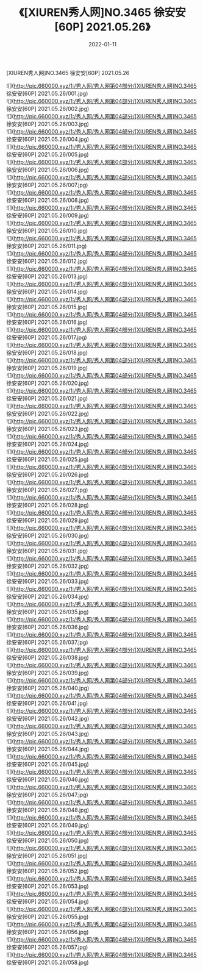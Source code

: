 ﻿---
layout: post
title:  《[XIUREN秀人网]NO.3465 徐安安[60P] 2021.05.26》
date:   2022-01-11
img: http://pic.660000.xyz/1:/秀人网/秀人网第04部分/[XIUREN秀人网]NO.3465 徐安安[60P] 2021.05.26/000.jpg
categories: [美女, 清纯, 唯美]
---

[XIUREN秀人网]NO.3465 徐安安[60P] 2021.05.26

 ![](http://pic.660000.xyz/1:/秀人网/秀人网第04部分/[XIUREN秀人网]NO.3465 徐安安[60P] 2021.05.26/001.jpg) <br>![](http://pic.660000.xyz/1:/秀人网/秀人网第04部分/[XIUREN秀人网]NO.3465 徐安安[60P] 2021.05.26/002.jpg) <br>![](http://pic.660000.xyz/1:/秀人网/秀人网第04部分/[XIUREN秀人网]NO.3465 徐安安[60P] 2021.05.26/003.jpg) <br>![](http://pic.660000.xyz/1:/秀人网/秀人网第04部分/[XIUREN秀人网]NO.3465 徐安安[60P] 2021.05.26/004.jpg) <br>![](http://pic.660000.xyz/1:/秀人网/秀人网第04部分/[XIUREN秀人网]NO.3465 徐安安[60P] 2021.05.26/005.jpg) <br>![](http://pic.660000.xyz/1:/秀人网/秀人网第04部分/[XIUREN秀人网]NO.3465 徐安安[60P] 2021.05.26/006.jpg) <br>![](http://pic.660000.xyz/1:/秀人网/秀人网第04部分/[XIUREN秀人网]NO.3465 徐安安[60P] 2021.05.26/007.jpg) <br>![](http://pic.660000.xyz/1:/秀人网/秀人网第04部分/[XIUREN秀人网]NO.3465 徐安安[60P] 2021.05.26/008.jpg) <br>![](http://pic.660000.xyz/1:/秀人网/秀人网第04部分/[XIUREN秀人网]NO.3465 徐安安[60P] 2021.05.26/009.jpg) <br>![](http://pic.660000.xyz/1:/秀人网/秀人网第04部分/[XIUREN秀人网]NO.3465 徐安安[60P] 2021.05.26/010.jpg) <br>![](http://pic.660000.xyz/1:/秀人网/秀人网第04部分/[XIUREN秀人网]NO.3465 徐安安[60P] 2021.05.26/011.jpg) <br>![](http://pic.660000.xyz/1:/秀人网/秀人网第04部分/[XIUREN秀人网]NO.3465 徐安安[60P] 2021.05.26/012.jpg) <br>![](http://pic.660000.xyz/1:/秀人网/秀人网第04部分/[XIUREN秀人网]NO.3465 徐安安[60P] 2021.05.26/013.jpg) <br>![](http://pic.660000.xyz/1:/秀人网/秀人网第04部分/[XIUREN秀人网]NO.3465 徐安安[60P] 2021.05.26/014.jpg) <br>![](http://pic.660000.xyz/1:/秀人网/秀人网第04部分/[XIUREN秀人网]NO.3465 徐安安[60P] 2021.05.26/015.jpg) <br>![](http://pic.660000.xyz/1:/秀人网/秀人网第04部分/[XIUREN秀人网]NO.3465 徐安安[60P] 2021.05.26/016.jpg) <br>![](http://pic.660000.xyz/1:/秀人网/秀人网第04部分/[XIUREN秀人网]NO.3465 徐安安[60P] 2021.05.26/017.jpg) <br>![](http://pic.660000.xyz/1:/秀人网/秀人网第04部分/[XIUREN秀人网]NO.3465 徐安安[60P] 2021.05.26/018.jpg) <br>![](http://pic.660000.xyz/1:/秀人网/秀人网第04部分/[XIUREN秀人网]NO.3465 徐安安[60P] 2021.05.26/019.jpg) <br>![](http://pic.660000.xyz/1:/秀人网/秀人网第04部分/[XIUREN秀人网]NO.3465 徐安安[60P] 2021.05.26/020.jpg) <br>![](http://pic.660000.xyz/1:/秀人网/秀人网第04部分/[XIUREN秀人网]NO.3465 徐安安[60P] 2021.05.26/021.jpg) <br>![](http://pic.660000.xyz/1:/秀人网/秀人网第04部分/[XIUREN秀人网]NO.3465 徐安安[60P] 2021.05.26/022.jpg) <br>![](http://pic.660000.xyz/1:/秀人网/秀人网第04部分/[XIUREN秀人网]NO.3465 徐安安[60P] 2021.05.26/023.jpg) <br>![](http://pic.660000.xyz/1:/秀人网/秀人网第04部分/[XIUREN秀人网]NO.3465 徐安安[60P] 2021.05.26/024.jpg) <br>![](http://pic.660000.xyz/1:/秀人网/秀人网第04部分/[XIUREN秀人网]NO.3465 徐安安[60P] 2021.05.26/025.jpg) <br>![](http://pic.660000.xyz/1:/秀人网/秀人网第04部分/[XIUREN秀人网]NO.3465 徐安安[60P] 2021.05.26/026.jpg) <br>![](http://pic.660000.xyz/1:/秀人网/秀人网第04部分/[XIUREN秀人网]NO.3465 徐安安[60P] 2021.05.26/027.jpg) <br>![](http://pic.660000.xyz/1:/秀人网/秀人网第04部分/[XIUREN秀人网]NO.3465 徐安安[60P] 2021.05.26/028.jpg) <br>![](http://pic.660000.xyz/1:/秀人网/秀人网第04部分/[XIUREN秀人网]NO.3465 徐安安[60P] 2021.05.26/029.jpg) <br>![](http://pic.660000.xyz/1:/秀人网/秀人网第04部分/[XIUREN秀人网]NO.3465 徐安安[60P] 2021.05.26/030.jpg) <br>![](http://pic.660000.xyz/1:/秀人网/秀人网第04部分/[XIUREN秀人网]NO.3465 徐安安[60P] 2021.05.26/031.jpg) <br>![](http://pic.660000.xyz/1:/秀人网/秀人网第04部分/[XIUREN秀人网]NO.3465 徐安安[60P] 2021.05.26/032.jpg) <br>![](http://pic.660000.xyz/1:/秀人网/秀人网第04部分/[XIUREN秀人网]NO.3465 徐安安[60P] 2021.05.26/033.jpg) <br>![](http://pic.660000.xyz/1:/秀人网/秀人网第04部分/[XIUREN秀人网]NO.3465 徐安安[60P] 2021.05.26/034.jpg) <br>![](http://pic.660000.xyz/1:/秀人网/秀人网第04部分/[XIUREN秀人网]NO.3465 徐安安[60P] 2021.05.26/035.jpg) <br>![](http://pic.660000.xyz/1:/秀人网/秀人网第04部分/[XIUREN秀人网]NO.3465 徐安安[60P] 2021.05.26/036.jpg) <br>![](http://pic.660000.xyz/1:/秀人网/秀人网第04部分/[XIUREN秀人网]NO.3465 徐安安[60P] 2021.05.26/037.jpg) <br>![](http://pic.660000.xyz/1:/秀人网/秀人网第04部分/[XIUREN秀人网]NO.3465 徐安安[60P] 2021.05.26/038.jpg) <br>![](http://pic.660000.xyz/1:/秀人网/秀人网第04部分/[XIUREN秀人网]NO.3465 徐安安[60P] 2021.05.26/039.jpg) <br>![](http://pic.660000.xyz/1:/秀人网/秀人网第04部分/[XIUREN秀人网]NO.3465 徐安安[60P] 2021.05.26/040.jpg) <br>![](http://pic.660000.xyz/1:/秀人网/秀人网第04部分/[XIUREN秀人网]NO.3465 徐安安[60P] 2021.05.26/041.jpg) <br>![](http://pic.660000.xyz/1:/秀人网/秀人网第04部分/[XIUREN秀人网]NO.3465 徐安安[60P] 2021.05.26/042.jpg) <br>![](http://pic.660000.xyz/1:/秀人网/秀人网第04部分/[XIUREN秀人网]NO.3465 徐安安[60P] 2021.05.26/043.jpg) <br>![](http://pic.660000.xyz/1:/秀人网/秀人网第04部分/[XIUREN秀人网]NO.3465 徐安安[60P] 2021.05.26/044.jpg) <br>![](http://pic.660000.xyz/1:/秀人网/秀人网第04部分/[XIUREN秀人网]NO.3465 徐安安[60P] 2021.05.26/045.jpg) <br>![](http://pic.660000.xyz/1:/秀人网/秀人网第04部分/[XIUREN秀人网]NO.3465 徐安安[60P] 2021.05.26/046.jpg) <br>![](http://pic.660000.xyz/1:/秀人网/秀人网第04部分/[XIUREN秀人网]NO.3465 徐安安[60P] 2021.05.26/047.jpg) <br>![](http://pic.660000.xyz/1:/秀人网/秀人网第04部分/[XIUREN秀人网]NO.3465 徐安安[60P] 2021.05.26/048.jpg) <br>![](http://pic.660000.xyz/1:/秀人网/秀人网第04部分/[XIUREN秀人网]NO.3465 徐安安[60P] 2021.05.26/049.jpg) <br>![](http://pic.660000.xyz/1:/秀人网/秀人网第04部分/[XIUREN秀人网]NO.3465 徐安安[60P] 2021.05.26/050.jpg) <br>![](http://pic.660000.xyz/1:/秀人网/秀人网第04部分/[XIUREN秀人网]NO.3465 徐安安[60P] 2021.05.26/051.jpg) <br>![](http://pic.660000.xyz/1:/秀人网/秀人网第04部分/[XIUREN秀人网]NO.3465 徐安安[60P] 2021.05.26/052.jpg) <br>![](http://pic.660000.xyz/1:/秀人网/秀人网第04部分/[XIUREN秀人网]NO.3465 徐安安[60P] 2021.05.26/053.jpg) <br>![](http://pic.660000.xyz/1:/秀人网/秀人网第04部分/[XIUREN秀人网]NO.3465 徐安安[60P] 2021.05.26/054.jpg) <br>![](http://pic.660000.xyz/1:/秀人网/秀人网第04部分/[XIUREN秀人网]NO.3465 徐安安[60P] 2021.05.26/055.jpg) <br>![](http://pic.660000.xyz/1:/秀人网/秀人网第04部分/[XIUREN秀人网]NO.3465 徐安安[60P] 2021.05.26/056.jpg) <br>![](http://pic.660000.xyz/1:/秀人网/秀人网第04部分/[XIUREN秀人网]NO.3465 徐安安[60P] 2021.05.26/057.jpg) <br>![](http://pic.660000.xyz/1:/秀人网/秀人网第04部分/[XIUREN秀人网]NO.3465 徐安安[60P] 2021.05.26/058.jpg) <br>